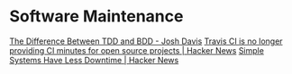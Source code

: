 # Software Maintenance

[The Difference Between TDD and BDD - Josh Davis](https://joshldavis.com/2013/05/27/difference-between-tdd-and-bdd/)
[Travis CI is no longer providing CI minutes for open source projects | Hacker News](https://news.ycombinator.com/item?id=25338983)
[Simple Systems Have Less Downtime | Hacker News](https://news.ycombinator.com/item?id=22471355)
